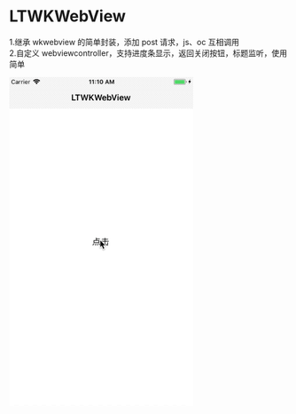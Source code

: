 # LTWKWebView

1.继承 wkwebview 的简单封装，添加 post 请求，js、oc 互相调用  
2.自定义 webviewcontroller，支持进度条显示，返回关闭按钮，标题监听，使用简单

![](https://raw.githubusercontent.com/yichahucha/LTWKWebView/master/2018-05-03%2011_11_49.gif)

